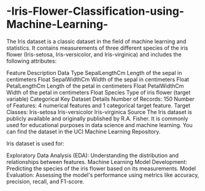 # -Iris-Flower-Classification-using-Machine-Learning-
 The Iris dataset is a classic dataset in the field of machine learning and statistics. It contains measurements of three different species of the iris flower (Iris-setosa, Iris-versicolor, and Iris-virginica) and includes the following attributes:

Feature	Description	Data Type
SepalLengthCm	Length of the sepal in centimeters	Float
SepalWidthCm	Width of the sepal in centimeters	Float
PetalLengthCm	Length of the petal in centimeters	Float
PetalWidthCm	Width of the petal in centimeters	Float
Species	Type of iris flower (target variable)	Categorical
Key Dataset Details
Number of Records: 150
Number of Features: 4 numerical features and 1 categorical target feature.
Target Classes:
Iris-setosa
Iris-versicolor
Iris-virginica
Source
The Iris dataset is publicly available and originally published by R.A. Fisher. It is commonly used for educational purposes in data science and machine learning. You can find the dataset in the UCI Machine Learning Repository.


 Iris dataset is used for:

Exploratory Data Analysis (EDA): Understanding the distribution and relationships between features.
Machine Learning Model Development: Predicting the species of the iris flower based on its measurements.
Model Evaluation: Assessing the model's performance using metrics like accuracy, precision, recall, and F1-score.
